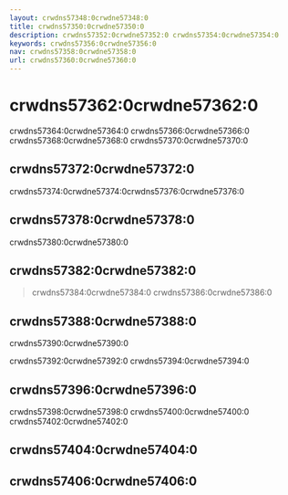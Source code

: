 ```yaml
---
layout: crwdns57348:0crwdne57348:0
title: crwdns57350:0crwdne57350:0
description: crwdns57352:0crwdne57352:0 crwdns57354:0crwdne57354:0
keywords: crwdns57356:0crwdne57356:0
nav: crwdns57358:0crwdne57358:0
url: crwdns57360:0crwdne57360:0
---
```


# crwdns57362:0crwdne57362:0
crwdns57364:0crwdne57364:0 crwdns57366:0crwdne57366:0 crwdns57368:0crwdne57368:0 crwdns57370:0crwdne57370:0

<carbon-ad />

## crwdns57372:0crwdne57372:0
crwdns57374:0crwdne57374:0<usage>crwdns57376:0crwdne57376:0</usage>

## crwdns57378:0crwdne57378:0
crwdns57380:0crwdne57380:0

## crwdns57382:0crwdne57382:0
> crwdns57384:0crwdne57384:0 crwdns57386:0crwdne57386:0

## crwdns57388:0crwdne57388:0
crwdns57390:0crwdne57390:0

  crwdns57392:0crwdne57392:0 <example>crwdns57394:0crwdne57394:0</example>

## crwdns57396:0crwdne57396:0
crwdns57398:0crwdne57398:0 crwdns57400:0crwdne57400:0 crwdns57402:0crwdne57402:0

## crwdns57404:0crwdne57404:0


## crwdns57406:0crwdne57406:0
<up-next />

<vuetify-ad />

<contribute />

